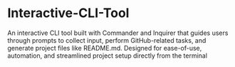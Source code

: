 # Interactive-CLI-Tool
An interactive CLI tool built with Commander and Inquirer that guides users through prompts to collect input, perform GitHub-related tasks, and generate project files like README.md. Designed for ease-of-use, automation, and streamlined project setup directly from the terminal
